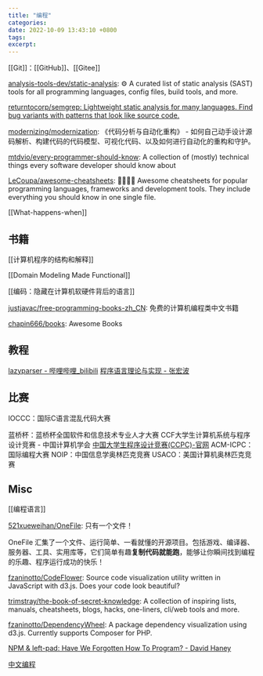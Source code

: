 ```yaml
---
title: "编程"
categories: 
date: 2022-10-09 13:43:10 +0800
tags: 
excerpt: 
---
```





[[Git]]：[[GitHub]]、[[Gitee]]


[analysis-tools-dev/static-analysis](https://github.com/analysis-tools-dev/static-analysis): ⚙️ A curated list of static analysis (SAST) tools for all programming languages, config files, build tools, and more.

[returntocorp/semgrep: Lightweight static analysis for many languages. Find bug variants with patterns that look like source code.](https://github.com/returntocorp/semgrep)


[modernizing/modernization](https://github.com/modernizing/modernization): 《代码分析与自动化重构》 - 如何自己动手设计源码解析、构建代码的代码模型、可视化代码、以及如何进行自动化的重构和守护。

[mtdvio/every-programmer-should-know](https://github.com/mtdvio/every-programmer-should-know): A collection of (mostly) technical things every software developer should know about

[LeCoupa/awesome-cheatsheets](https://github.com/LeCoupa/awesome-cheatsheets): 👩‍💻👨‍💻 Awesome cheatsheets for popular programming languages, frameworks and development tools. They include everything you should know in one single file.

[[What-happens-when]]

## 书籍

[[计算机程序的结构和解释]]

[[Domain Modeling Made Functional]]

[[编码：隐藏在计算机软硬件背后的语言]]

[justjavac/free-programming-books-zh_CN](https://github.com/justjavac/free-programming-books-zh_CN): 免费的计算机编程类中文书籍

[chapin666/books](https://github.com/chapin666/books): Awesome Books

## 教程

[lazyparser - 哔哩哔哩_bilibili](https://space.bilibili.com/296494084/channel/series)
[程序语言理论与实现 - 张宏波](https://bobzhang.github.io/courses/)

## 比赛

IOCCC：国际C语言混乱代码大赛

蓝桥杯：蓝桥杯全国软件和信息技术专业人才大赛
CCF大学生计算机系统与程序设计竞赛 - 中国计算机学会
[中国大学生程序设计竞赛(CCPC)-官网](https://ccpc.io/)
ACM-ICPC：国际编程大赛
NOIP：中国信息学奥林匹克竞赛
USACO：美国计算机奥林匹克竞赛

## Misc

[[编程语言]]

[521xueweihan/OneFile](https://github.com/521xueweihan/OneFile): 只有一个文件！

OneFile 汇集了一个文件、运行简单、一看就懂的开源项目。包括游戏、编译器、服务器、工具、实用库等，它们简单有趣**复制代码就能跑**，能够让你瞬间找到编程的乐趣、程序运行成功的快乐！

[fzaninotto/CodeFlower](https://github.com/fzaninotto/CodeFlower): Source code visualization utility written in JavaScript with d3.js. Does your code look beautiful?

[trimstray/the-book-of-secret-knowledge](https://github.com/trimstray/the-book-of-secret-knowledge): A collection of inspiring lists, manuals, cheatsheets, blogs, hacks, one-liners, cli/web tools and more.

[fzaninotto/DependencyWheel](https://github.com/fzaninotto/DependencyWheel): A package dependency visualization using d3.js. Currently supports Composer for PHP.

[NPM & left-pad: Have We Forgotten How To Program? - David Haney](https://www.davidhaney.io/npm-left-pad-have-we-forgotten-how-to-program/)

[中文编程](https://github.com/program-in-chinese?type=source)

